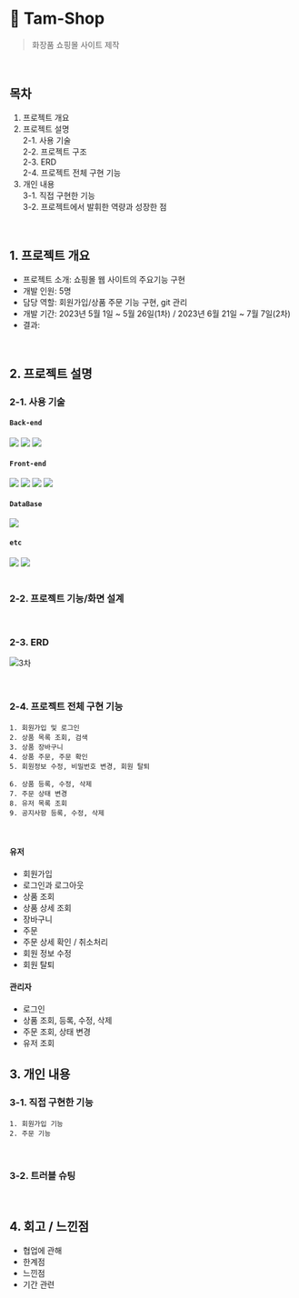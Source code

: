 # 📌 Tam-Shop
> 화장품 쇼핑몰 사이트 제작  

</br>

## 목차
1. 프로젝트 개요
2. 프로젝트 설명<br>
	2-1. 사용 기술<br>
	2-2. 프로젝트 구조<br>
	2-3. ERD<br>
	2-4. 프로젝트 전체 구현 기능<br>
3. 개인 내용<br>
	3-1. 직접 구현한 기능<br>
	3-2. 프로젝트에서 발휘한 역량과 성장한 점<br>

<br>

## 1. 프로젝트 개요
- 프로젝트 소개: 쇼핑몰 웹 사이트의 주요기능 구현
- 개발 인원: 5명
- 담당 역할: 회원가입/상품 주문 기능 구현, git 관리
- 개발 기간: 2023년 5월 1일 ~ 5월 26일(1차) / 2023년 6월 21일 ~ 7월 7일(2차)
- 결과: 

<br>

## 2. 프로젝트 설명

### 2-1. 사용 기술

#### `Back-end`
<div>
<img src="https://img.shields.io/badge/java-007396?style=for-the-badge&logo=OpenJDK&logoColor=white">
<img src="https://img.shields.io/badge/spring-6DB33F?style=for-the-badge&logo=spring&logoColor=white">
<img src="https://img.shields.io/badge/apache tomcat-F8DC75?style=for-the-badge&logo=apachetomcat&logoColor=white">
</div>

#### `Front-end`
<div>
<img src="https://img.shields.io/badge/html5-E34F26?style=for-the-badge&logo=html5&logoColor=white">
<img src="https://img.shields.io/badge/css-1572B6?style=for-the-badge&logo=css3&logoColor=white">
<img src="https://img.shields.io/badge/javascript-F7DF1E?style=for-the-badge&logo=javascript&logoColor=black">
<img src="https://img.shields.io/badge/jquery-0769AD?style=for-the-badge&logo=jquery&logoColor=white">
</div>

#### `DataBase`
<img src="https://img.shields.io/badge/oracle-F80000?style=for-the-badge&logo=oracle&logoColor=white">

#### `etc`
<div>
<img src="https://img.shields.io/badge/eclipse-2C2255?style=for-the-badge&logo=eclipse&logoColor=white">
<img src="https://img.shields.io/badge/github-181717?style=for-the-badge&logo=github&logoColor=white">
</div>
<br>

### 2-2. 프로젝트 기능/화면 설계

<br>

### 2-3. ERD

![3차](https://github.com/ann99934/Tam-shop/assets/110450765/1ce072ba-f2fe-4fd6-a2ba-23c042cc2780)

<br>

### 2-4. 프로젝트 전체 구현 기능

	1. 회원가입 및 로그인
    2. 상품 목록 조회, 검색
    3. 상품 장바구니
    4. 상품 주문, 주문 확인
    5. 회원정보 수정, 비밀번호 변경, 회원 탈퇴
    
    6. 상품 등록, 수정, 삭제
    7. 주문 상태 변경
    8. 유저 목록 조회
    9. 공지사항 등록, 수정, 삭제
<br>

#### 유저
- 회원가입
- 로그인과 로그아웃
- 상품 조회
- 상품 상세 조회
- 장바구니
- 주문
- 주문 상세 확인 / 취소처리
- 회원 정보 수정
- 회원 탈퇴

#### 관리자
- 로그인
- 상품 조회, 등록, 수정, 삭제
- 주문 조회, 상태 변경
- 유저 조회

## 3. 개인 내용

### 3-1. 직접 구현한 기능

	1. 회원가입 기능
    2. 주문 기능
<br>

### 3-2. 트러블 슈팅
<br>


## 4. 회고 / 느낀점
- 협업에 관해
- 한계점
- 느낀점
- 기간 관련
<br>
